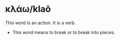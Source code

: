 # κλάω/klaō
This word is an action. It is a verb.

* This word means to break or to break into pieces.
